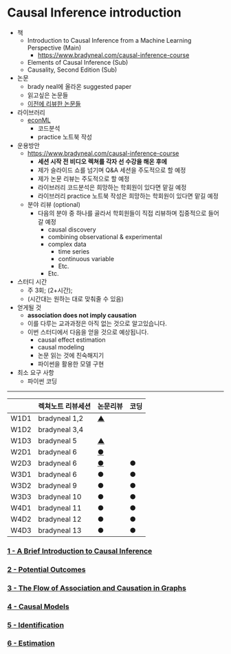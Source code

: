 # Causal Inference introduction

* 책
  * Introduction to Causal Inference from a Machine Learning Perspective (Main)
    * https://www.bradyneal.com/causal-inference-course
  * Elements of Causal Inference (Sub)
  * Causality, Second Edition (Sub)
* 논문
  * brady neal에 올라온 suggested paper
  * 읽고싶은 논문들
  * [이전에 리뷰한 논문들](https://leequant761.github.io/categories/Causality/)
* 라이브러리
  * [econML](https://github.com/microsoft/EconML)
    * 코드분석
    * practice 노트북 작성
* 운용방안
  * https://www.bradyneal.com/causal-inference-course
    * **세션 시작 전 비디오 렉쳐를 각자 선 수강을 해온 후에**
    * 제가 슬라이드 쇼를 넘기며 Q&A 세션을 주도적으로 할 예정 
    * 제가 논문 리뷰는 주도적으로 할 예정
    * 라이브러리 코드분석은 희망하는 학회원이 있다면 맡길 예정
    * 라이브러리 practice 노트북 작성은 희망하는 학회원이 있다면 맡길 예정
  * 분야 리뷰 (optional)
    * 다음의 분야 중 하나를 골라서 학회원들이 직접 리뷰하며 집중적으로 들어갈 예정
      * causal discovery
      * combining observational & experimental
      * complex data
        * time series
        * continuous variable
        * Etc.
      * Etc.
* 스터디 시간
  * 주 3회; (2+시간);
  * (시간대는 원하는 대로 맞춰줄 수 있음)
* 얻게될 것
  * **association does not imply causation**
  * 이를 다루는 교과과정은 아직 없는 것으로 알고있습니다.
  * 이번 스터디에서 다음을 얻을 것으로 예상됩니다.
    * causal effect estimation
    * causal modeling
    * 논문 읽는 것에 친숙해지기
    * 파이썬을 활용한 모델 구현
* 최소 요구 사항
  * 파이썬 코딩

---

|      | 렉쳐노트 리뷰세션 | 논문리뷰                                                     | 코딩 |
| ---- | ----------------- | ------------------------------------------------------------ | ---- |
| W1D1 | bradyneal 1,2     | [▲](https://leequant761.github.io/2021/06/05/Reliable-Decision-Support-using-Counterfactual-Models/) |      |
| W1D2 | bradyneal 3,4     |                                                              |      |
| W1D3 | bradyneal 5       | [▲](https://leequant761.github.io/2021/05/01/General-Identification-Condition-for-Causal-Effects/) |      |
| W2D1 | bradyneal 6       | [●](https://leequant761.github.io/2022/08/27/Meta-learners-for-Estimating-Heterogeneous-Treatment-Effect/)                                                            |      |
| W2D3 | bradyneal 6       | [●](https://leequant761.github.io/2022/08/27/Double-Machine-Learning-for-Treatment-and-Structural-Parameters/)                                                            | ●    |
| W3D1 | bradyneal 6       | ●                                                            | ●    |
| W3D2 | bradyneal 9       | ●                                                            | ●    |
| W3D3 | bradyneal 10      | ●                                                            | ●    |
| W4D1 | bradyneal 11      | ●                                                            | ●    |
| W4D2 | bradyneal 12      | ●                                                            | ●    |
| W4D3 | bradyneal 13      | ●                                                            | ●    |

### [1 - A Brief Introduction to Causal Inference](https://nbviewer.jupyter.org/github/leequant761/causal-inference-introduction/blob/master/lecture-note/1%20-%20A%20Brief%20Introduction%20to%20Causal%20Inference.ipynb?flush_cache=true)

### [2 - Potential Outcomes](https://nbviewer.jupyter.org/github/leequant761/causal-inference-introduction/blob/master/lecture-note/2%20-%20Potential%20Outcomes.ipynb?flush_cache=true)

### [3 - The Flow of Association and Causation in Graphs](https://nbviewer.jupyter.org/github/leequant761/causal-inference-introduction/blob/master/lecture-note/3%20-%20The%20Flow%20of%20Association%20and%20Causation%20in%20Graphs.ipynb?flush_cache=TRUE)

### [4 - Causal Models](https://nbviewer.jupyter.org/github/leequant761/causal-inference-introduction/blob/master/lecture-note/4%20-%20Causal%20Models.ipynb?flush_cache=TRUE)

### [5 - Identification](https://nbviewer.jupyter.org/github/leequant761/causal-inference-introduction/blob/master/lecture-note/4%20-%20Identification.ipynb?flush_cache=TRUE)

### [6 - Estimation](https://nbviewer.jupyter.org/github/leequant761/causal-inference-introduction/blob/master/lecture-note/4%20-%20Estimation.ipynb?flush_cache=TRUE)